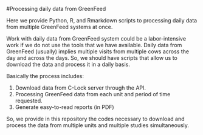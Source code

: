 #Processing daily data from GreenFeed

Here we provide Python, R, and Rmarkdown scripts to processing daily data from multiple GreenFeed systems at once.

Work with daily data from GreenFeed system could be a labor-intensive work if we do not use the tools that we have available. Daily data from GreenFeed (usually) implies multiple visits from multiple cows across the day and across the days. So, we should have scripts that allow us to download the data and process it in a daily basis.

Basically the process includes:
1. Download data from C-Lock server through the API.
2. Processing GreenFeed data from each unit and period of time requested.
3. Generate easy-to-read reports (in PDF)

So, we provide in this repository the codes necessary to download and process the data from multiple units and multiple studies simultaneously.

